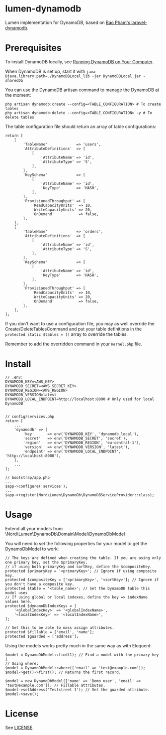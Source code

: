 # lumen-dynamodb

Lumen implementation for DynamoDB, based on [Bao Pham's laravel-dynamodb](https://github.com/baopham/laravel-dynamodb).

# Prerequisites

To install DynamoDB locally, see [Running DynamoDB on Your Computer](http://docs.aws.amazon.com/amazondynamodb/latest/developerguide/Tools.DynamoDBLocal.html).

When DynamoDB is set up, start it with `java -Djava.library.path=./DynamoDBLocal_lib -jar DynamoDBLocal.jar -sharedDb`

You can use the DynamoDB artisan command to manage the DynamoDB at the moment:

    php artisan dynamodb:create --config=<TABLE_CONFIGURATION> # To create tables
    php artisan dynamodb:delete --config=<TABLE_CONFIGURATION> -y # To delete tables

The table configuration file should return an array of table configurations:

    return [
        [
            'TableName'             => 'users',
            'AttributeDefinitions'  => [
                [
                    'AttributeName' => 'id',
                    'AttributeType' => 'S',
                ],
            ],
            'KeySchema'             => [
                [
                    'AttributeName' => 'id',
                    'KeyType'       => 'HASH',
                ],
            ],
            'ProvisionedThroughput' => [
                'ReadCapacityUnits'  => 10,
                'WriteCapacityUnits' => 20,
                'OnDemand'           => false,
            ],
        ],
        [
            'TableName'             => 'orders',
            'AttributeDefinitions'  => [
                [
                    'AttributeName' => 'id',
                    'AttributeType' => 'S',
                ],
            ],
            'KeySchema'             => [
                [
                    'AttributeName' => 'id',
                    'KeyType'       => 'HASH',
                ],
            ],
            'ProvisionedThroughput' => [
                'ReadCapacityUnits'  => 10,
                'WriteCapacityUnits' => 20,
                'OnDemand'           => false,
            ],
        ],
    ];


If you don't want to use a configuration file, you may as well override the Create/DeleteTablesCommand and put your
table definitions in the `protected static $tables = []` array to override the tables.

Remember to add the overridden command in your `Kernel.php` file.


# Install

    // .env:
    DYNAMODB_KEY=<AWS_KEY>
    DYNAMODB_SECRET=<AWS_SECRET_KEY>
    DYNAMODB_REGION=<AWS_REGION>
    DYNAMODB_VERSION=latest
    DYNAMODB_LOCAL_ENDPOINT=http://localhost:8000 # Only used for local DynamoDB
    
    
    // config/services.php
    return [
        ...
        'dynamodb' => [
            'key'      => env('DYNAMODB_KEY', 'dynamodb_local'),
            'secret'   => env('DYNAMODB_SECRET', 'secret'),
            'region'   => env('DYNAMODB_REGION', 'eu-central-1'),
            'version'  => env('DYNAMODB_VERSION', 'latest'),
            'endpoint' => env('DYNAMODB_LOCAL_ENDPOINT', 'http://localhost:8000'),
        ],
        ...
    ];
    
    // bootstrap/app.php
    ...
    $app->configure('services');
    ...
    $app->register(Nord\Lumen\DynamoDb\DynamoDBServiceProvider::class);

# Usage

Extend all your models from \Nord\Lumen\DynamoDb\Domain\Model\DynamoDbModel

You will need to set the following properties for your model to get the DynamoDbModel to work:

    // The keys are defined when creating the table. If you are using only one primary key, set the $primaryKey,
    // if using both primaryKey and sortKey, define the $compositeKey.
    protected $primaryKey = '<primaryKey>'; // Ignore if using composite key.
    protected $compositeKey = ['<primaryKey>', '<sortKey>']; // Ignore if you don't have a composite key.
    protected $table = '<table_name>'; // Set the DynamoDB table this model uses
    // If using global or local indexes, define the key => indexName values here.
    protected $dynamoDbIndexKeys = [
        '<globalIndexKey>' => '<globalIndexName>',
        '<localIndexKey>' => '<localIndexName>',
    ];
    
    // Set this to be able to mass assign attributes.
    protected $fillable = ['email', 'name'];
    protected $guarded = ['address'];

Using the models works pretty much in the same way as with Eloquent:

    $model = DynamoDbModel::find(1); // Find a model with the primary key 1
    // Using where:
    $model = DynamoDbModel::where(['email' => 'test@example.com']);
    $model->get()->first(); // Returns the first record.

    $model = new DynamoDbModel(['name' => 'Demo user', 'email' => 'test@example.com']); // Fillable attributes.
    $model->setAddress('Teststreet 1'); // Set the guarded attribute.
    $model->save();
    
# License
See [LICENSE](LICENSE).
